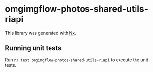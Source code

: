 # omgimgflow-photos-shared-utils-riapi

This library was generated with [Nx](https://nx.dev).

## Running unit tests

Run `nx test omgimgflow-photos-shared-utils-riapi` to execute the unit tests.
